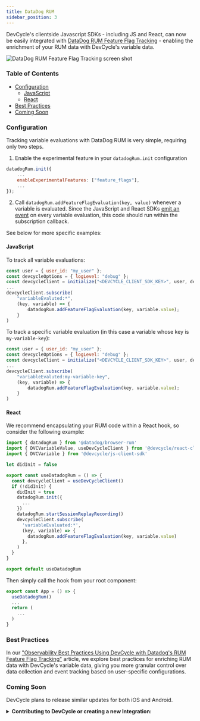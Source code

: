 ```yaml
---
title: DataDog RUM
sidebar_position: 3
---
```


DevCycle's clientside Javascript SDKs - including JS and React, can now be easily integrated with [DataDog RUM Feature Flag Tracking](https://docs.datadoghq.com/real_user_monitoring/feature_flag_tracking) - enabling the enrichment of your RUM data with DevCycle's variable data.

![DataDog RUM Feature Flag Tracking screen shot](/datadog-rum-screenshot.png)

### Table of Contents
- [Configuration](#configuration)
  - [JavaScript](#javascript)
  - [React](#react)
- [Best Practices](#best-practices)
- [Coming Soon](#coming-soon)
  
### Configuration
Tracking variable evaluations with DataDog RUM is very simple, requiring only two steps.

1. Enable the experimental feature in your `datadogRum.init` configuration

```jsx
datadogRum.init({
    ...
    enableExperimentalFeatures: ["feature_flags"],
    ...
});
```

2. Call `datadogRum.addFeatureFlagEvaluation(key, value)` whenever a variable is evaluated. Since the JavaScript and React SDKs [emit an event](https://docs.devcycle.com/sdk/client-side-sdks/javascript/javascript-usage#subscribing-to-sdk-events) on every variable evaluation, this code should run within the subscription callback.

See below for more specific examples:

#### JavaScript

To track all variable evaluations:

```jsx
const user = { user_id: "my_user" };
const devcycleOptions = { logLevel: "debug" };
const devcycleClient = initialize("<DEVCYCLE_CLIENT_SDK_KEY>", user, devcycleOptions);
...
devcycleClient.subscribe(
    "variableEvaluted:*",
    (key, variable) => {
        datadogRum.addFeatureFlagEvaluation(key, variable.value);
    }
)
```

To track a specific variable evaluation (in this case a variable whose key is `my-variable-key`):

```jsx
const user = { user_id: "my_user" };
const devcycleOptions = { logLevel: "debug" };
const devcycleClient = initialize("<DEVCYCLE_CLIENT_SDK_KEY>", user, devcycleOptions);
...
devcycleClient.subscribe(
    "variableEvaluted:my-variable-key",
    (key, variable) => {
        datadogRum.addFeatureFlagEvaluation(key, variable.value);
    }
)
```

#### React

We recommend encapsulating your RUM code within a React hook, so consider the following example:

```jsx
import { datadogRum } from '@datadog/browser-rum'
import { DVCVariableValue, useDevCycleClient } from '@devcycle/react-client-sdk'
import { DVCVariable } from '@devcycle/js-client-sdk'

let didInit = false

export const useDatadogRum = () => {
  const devcycleClient = useDevCycleClient()
  if (!didInit) {
    didInit = true
    datadogRum.init({
      ...
    })
    datadogRum.startSessionReplayRecording()
    devcycleClient.subscribe(
      'variableEvaluated:*',
      (key, variable) => {
        datadogRum.addFeatureFlagEvaluation(key, variable.value)
      },
    )
  }
}

export default useDatadogRum
```

Then simply call the hook from your root component:

```jsx
export const App = () => {
  useDatadogRum()
  ...
  return (
    ...
  )
}
```
### Best Practices

In our ["Observability Best Practices Using DevCycle with Datadog's RUM Feature Flag Tracking"](/best-practices/datadog-rum) article, we explore best practices for enriching RUM data with DevCycle's variable data, giving you more granular control over data collection and event tracking based on user-specific configurations.


### Coming Soon

DevCycle plans to release similar updates for both iOS and Android.

<details>
  <summary>
 <b><i className="fas fa-arrows-alt"></i> Contributing to DevCycle or creating a new Integration:</b>
  </summary>
  <div>     
    <p>
    If you would like to contribute to an existing integration or tool, all of DevCycle's tools and integrations  are <a href="https://github.com/devcycleHQ">open source on the DevCycle github repository.</a>
</p>
<p>
 Further, if you'd like to create a new tool or integration, a great starting point is <a href="/management-api/">DevCycle's Management API</a> which allows you to modify and interact with features and more within a devcycle project, as well as the <a href="/bucketing-api/">DevCycle Bucketing API</a>  which is used to give users features and variables (as used within the DevCycle SDKs!)
  </p>
  </div>
</details>
